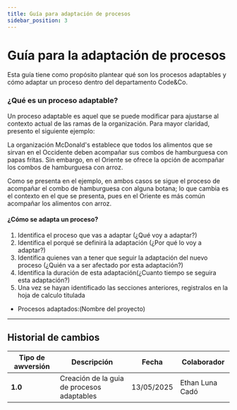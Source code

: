 ```yaml
---
title: Guía para adaptación de procesos
sidebar_position: 3
---
```


# Guía para la adaptación de procesos

Esta guía tiene como propósito plantear qué son los procesos adaptables y cómo adaptar un proceso dentro del departamento Code&Co.

### ¿Qué es un proceso adaptable?

Un proceso adaptable es aquel que se puede modificar para ajustarse al contexto actual de las ramas de la organización. Para mayor claridad, presento el siguiente ejemplo:

La organización McDonald's establece que todos los alimentos que se sirvan en el Occidente deben acompañar sus combos de hamburguesa con papas fritas. Sin embargo, en el Oriente se ofrece la opción de acompañar los combos de hamburguesa con arroz.

Como se presenta en el ejemplo, en ambos casos se sigue el proceso de acompañar el combo de hamburguesa con alguna botana; lo que cambia es el contexto en el que se presenta, pues en el Oriente es más común acompañar los alimentos con arroz.

#### ¿Cómo se adapta un proceso?
1. Identifica el proceso que vas a adaptar (¿Qué voy a adaptar?)
2. Identifica el porqué se definirá la adaptación (¿Por qué lo voy a adaptar?)
3. Identifica quienes van a tener que seguir la adaptación del nuevo proceso (¿Quién va a ser afectado por esta adaptación?)
4. Identifica la duración de esta adaptación(¿Cuanto tiempo se seguira esta adaptación?)
5. Una vez se hayan identificado las secciones anteriores, registralos en la hoja de calculo titulada 
* Procesos adaptados:(Nombre del proyecto)

---

## Historial de cambios

| **Tipo de awversión** | **Descripción** | **Fecha**  | **Colaborador** |
| ------------------- | --------------- | ---------- | --------------- |
| **1.0** | Creación de la guia de procesos adaptables | 13/05/2025 | Ethan Luna Cadó|